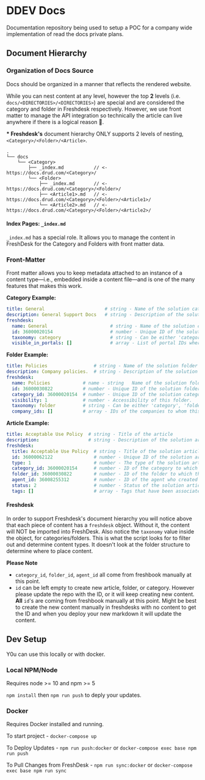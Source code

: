 # DDEV Docs

Documentation repository being used to setup a POC for a company wide implementation of read the docs private plans.

## Document Hierarchy
### Organization of Docs Source
Docs should be organized in a manner that reflects the rendered website.

While you can nest content at any level, however the top **2** levels (i.e. `docs/<DIRECTORIES>/<DIRECTORIES>`) are special and are considered the category and folder in Freshdesk respectively. However, we use front matter to manage the API integration so technically the article can live anywhere if there is a logical reason 🧐.

 **\* Freshdesk's** document hierarchy ONLY supports 2 levels of nesting, `<Category>/<Folder>/<Article>`.

  ``` shell
  .
  └── docs
      └── <Category>
          ├── _index.md           // <- https://docs.drud.com/<Category>/
          └── <Folder>
              ├── _index.md       // <- https://docs.drud.com/<Category>/<Folder>/
              ├── <Article1>.md   // <- https://docs.drud.com/<Category>/<Folder>/<Article1>/
              └── <Article2>.md   // <- https://docs.drud.com/<Category>/<Folder>/<Article2>/
  ```

#### Index Pages: `_index.md`
`_index.md` has a special role. It allows you to manage the content in FreshDesk for the Category and Folders with front matter data.

### Front-Matter
Front matter allows you to keep metadata attached to an instance of a content type—i.e., embedded inside a content file—and is one of the many features that makes this work.

**Category Example:**
  ``` yaml
  title: General                      # string - Name of the solution category
  description: General Support Docs   # string - Description of the solution category
  freshdesk:
    name: General                       # string - Name of the solution category
    id: 36000020154                     # number - Unique ID of the solution category
    taxonomy: category                  # string - Can be either 'category', 'folder' or empty for articles
    visible_in_portals: []              # array - List of portal IDs where this category is visible
  ```

**Folder Example:**
  ``` yaml
  title: Policies                 # string - Name of the solution folder
  description: Company policies.  # string - Description of the solution folder
  freshdesk:
    name: Policies            # name - string	Name of the solution folder
    id: 36000030822           # number - Unique ID of the solution folder id
    category_id: 36000020154  # number - Unique ID of the solution category id
    visibility: 1             # number - Accessibility of this folder.
    taxonomy: folder          # string - Can be either 'category', 'folder' or empty for articles
    company_ids: []           # array - IDs of the companies to whom this solution folder is visible
  ```

**Article Example:**
  ``` yaml
  title: Acceptable Use Policy  # string - Title of the article
  description:                  # string - Description of the solution article
  freshdesk:
    title: Acceptable Use Policy  # string - Title of the solution article
    id: 36000062122               # number - Unique ID of the solution article
    type: 1                       # number - The type of the solution article
    category_id: 36000020154      # number - ID of the category to which the solution article belongs
    folder_id: 36000030822        # number - ID of the folder to which the solution article belongs
    agent_id: 36008255312         # number - ID of the agent who created the solution article
    status: 2                     # number - Status of the solution article
    tags: []                      # array - Tags that have been associated with the solution article
  ```


#### Freshdesk
In order to support Freshdesk's document hierarchy you will notice above that each piece of content has a `freshdesk` object. Without it, the content will NOT be imported into FreshDesk. Also notice the `taxonomy` value inside the object, for categories/folders. This is what the script looks for to filter out and determine content types. It doesn't look at the folder structure to determine where to place content.

  **Please Note**
  - `category_id`, `folder_id`, `agent_id` all come from freshbook manually at this point.
  - `id` can be left empty to create new article, folder, or category. However please update the repo with the ID, or it will keep creating new content. **All** `id`'s are coming from freshbook manually at this point. Might be best to create the new content manually in freshdesks with no content to get the ID and when you deploy your new markdown it will update the content.

## Dev Setup
Y0u can use this locally or with docker.

### Local NPM/Node
Requires node >= 10 and npm >= 5

`npm install` then `npm run push` to deply your updates.

### Docker
Requires Docker installed and running.

To start project - `docker-compose up`

To Deploy Updates - `npm run push:docker` or `docker-compose exec base npm run push`

To Pull Changes from FreshDesk - `npm run sync:docker` or `docker-compose exec base npm run sync`

